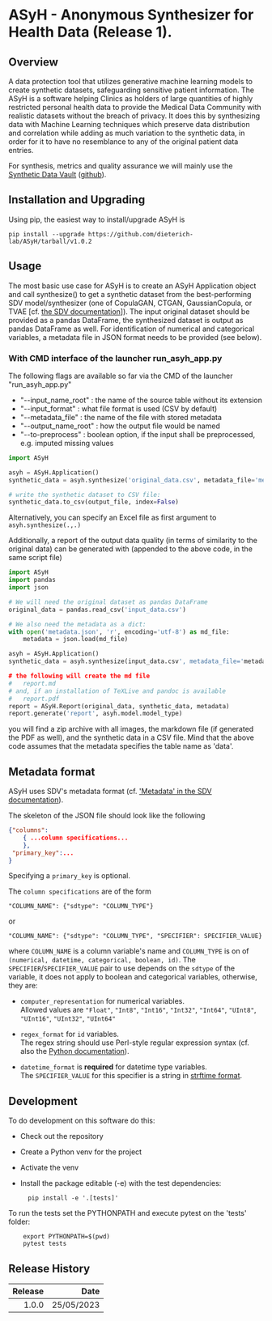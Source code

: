 # ASyH - Anonymous Synthesizer for Health Data (Release 1).

## Overview


A data protection tool that utilizes generative machine learning models to create synthetic datasets, safeguarding sensitive patient information.
The ASyH is a software helping Clinics as holders of large quantities of highly restricted personal health data to provide the Medical Data Community with realistic datasets without the breach of privacy.  It does this by synthesizing data with Machine Learning techniques which preserve data distribution and correlation while adding as much variation to the synthetic data, in order for it to have no resemblance to any of the original patient data entries.

For synthesis, metrics and quality assurance we will mainly use the [Synthetic Data Vault](https://sdv.dev) ([github](https://github.com/sdv-dev/SDV)).

## Installation and Upgrading

Using pip, the easiest way to install/upgrade ASyH is

    pip install --upgrade https://github.com/dieterich-lab/ASyH/tarball/v1.0.2

## Usage

The most basic use case for ASyH is to create an ASyH Application object and call synthesize() to get a synthetic dataset from the best-performing SDV model/synthesizer (one of CopulaGAN, CTGAN, GaussianCopula, or TVAE [cf. [the SDV documentation](https://docs.sdv.dev/sdv/single-table-data/modeling/synthesizers)]).  The input original dataset should be provided as a pandas DataFrame, the synthesized dataset is output as pandas DataFrame as well.  For identification of numerical and categorical variables, a metadata file in JSON format needs to be provided (see below).


### With CMD interface of the launcher run_asyh_app.py
The following flags are available so far via the CMD of the launcher "run_asyh_app.py"
- "--input_name_root" : the name of the source table without its extension
- "--input_format" : what file format is used (CSV by default)
- "--metadata_file" : the name of the file with stored metadata
- "--output_name_root" : how the output file would be named
- "--to-preprocess" : boolean option, if the input shall be preprocessed, e.g. imputed missing values

```python
import ASyH

asyh = ASyH.Application()
synthetic_data = asyh.synthesize('original_data.csv', metadata_file='metadata.json')

# write the synthetic dataset to CSV file:
synthetic_data.to_csv(output_file, index=False)
```
Alternatively, you can specify an Excel file as first argument to `asyh.synthesize(.,.)`

Additionally, a report of the output data quality (in terms of similarity to the original data) can be generated with (appended to the above code, in the same script file)

```python
import ASyH
import pandas
import json

# We will need the original dataset as pandas DataFrame
original_data = pandas.read_csv('input_data.csv')

# We also need the metadata as a dict:
with open('metadata.json', 'r', encoding='utf-8') as md_file:
    metadata = json.load(md_file)

asyh = ASyH.Application()
synthetic_data = asyh.synthesize(input_data.csv', metadata_file='metadata.json')

# the following will create the md file
#   report.md
# and, if an installation of TeXLive and pandoc is available
#   report.pdf
report = ASyH.Report(original_data, synthetic_data, metadata)
report.generate('report', asyh.model.model_type)
```

you will find a zip archive with all images, the markdown file (if generated the PDF as well), and the synthetic data in a CSV file.  Mind that the above code assumes that the metadata specifies the table name as 'data'.

## Metadata format

ASyH uses SDV's metadata format (cf. ['Metadata' in the SDV documentation](https://docs.sdv.dev/sdv/reference/metadata-spec/single-table-metadata-json)).

The skeleton of the JSON file should look like the following
```JSON
{"columns":
    { ...column specifications...
    },
 "primary_key":...
}
```
Specifying a `primary_key` is optional.

The `column specifications` are of the form

    "COLUMN_NAME": {"sdtype": "COLUMN_TYPE"}

or

    "COLUMN_NAME": {"sdtype": "COLUMN_TYPE", "SPECIFIER": SPECIFIER_VALUE}

where `COLUMN_NAME` is a column variable's name and `COLUMN_TYPE` is on of `(numerical, datetime, categorical, boolean, id)`.  The `SPECIFIER`/`SPECIFIER_VALUE` pair to use depends on the `sdtype` of the variable, it does not apply to boolean and categorical variables, otherwise, they are:

* `computer_representation` for numerical variables.  
Allowed values are `"Float"`, `"Int8"`, `"Int16"`, `"Int32"`, `"Int64"`, `"UInt8"`, `"UInt16"`, `"UInt32"`, `"UInt64"`

* `regex_format` for `id` variables.  
The regex string should use Perl-style regular expression syntax (cf. also the [Python documentation](https://docs.python.org/3/library/re.html)).

* `datetime_format` is **required** for datetime type variables.  
The `SPECIFIER_VALUE` for this specifier is a string in [strftime format](https://docs.python.org/3/library/datetime.html#strftime-and-strptime-format-codes).

## Development

To do development on this software do this:

* Check out the repository
* Create a Python venv for the project
* Activate the venv
* Install the package editable (-e) with the test dependencies:

        pip install -e '.[tests]'

To run the tests set the PYTHONPATH and execute pytest on the 'tests' folder:

        export PYTHONPATH=$(pwd)
        pytest tests

## Release History
| Release | Date |
| ---: | ---: |
|1.0.0| 25/05/2023|
